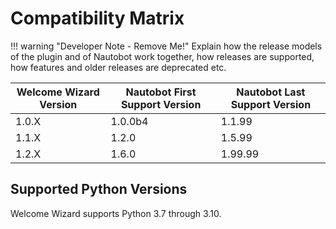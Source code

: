 # Compatibility Matrix

!!! warning "Developer Note - Remove Me!"
    Explain how the release models of the plugin and of Nautobot work together, how releases are supported, how features and older releases are deprecated etc.

| Welcome Wizard Version | Nautobot First Support Version | Nautobot Last Support Version |
| ------------- | -------------------- | ------------- |
| 1.0.X         | 1.0.0b4              | 1.1.99        |
| 1.1.X         | 1.2.0                | 1.5.99        |
| 1.2.X         | 1.6.0                | 1.99.99       |

## Supported Python Versions

Welcome Wizard supports Python 3.7 through 3.10.
